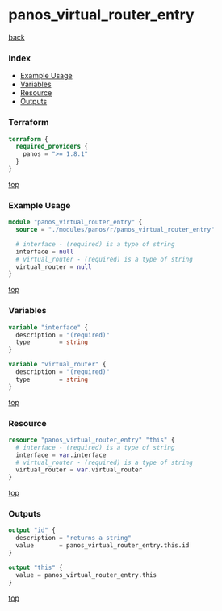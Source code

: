 # panos_virtual_router_entry

[back](../panos.md)

### Index

- [Example Usage](#example-usage)
- [Variables](#variables)
- [Resource](#resource)
- [Outputs](#outputs)

### Terraform

```terraform
terraform {
  required_providers {
    panos = ">= 1.8.1"
  }
}
```

[top](#index)

### Example Usage

```terraform
module "panos_virtual_router_entry" {
  source = "./modules/panos/r/panos_virtual_router_entry"

  # interface - (required) is a type of string
  interface = null
  # virtual_router - (required) is a type of string
  virtual_router = null
}
```

[top](#index)

### Variables

```terraform
variable "interface" {
  description = "(required)"
  type        = string
}

variable "virtual_router" {
  description = "(required)"
  type        = string
}
```

[top](#index)

### Resource

```terraform
resource "panos_virtual_router_entry" "this" {
  # interface - (required) is a type of string
  interface = var.interface
  # virtual_router - (required) is a type of string
  virtual_router = var.virtual_router
}
```

[top](#index)

### Outputs

```terraform
output "id" {
  description = "returns a string"
  value       = panos_virtual_router_entry.this.id
}

output "this" {
  value = panos_virtual_router_entry.this
}
```

[top](#index)